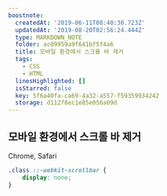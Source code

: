 ```yaml
---
boostnote:
  createdAt: '2019-06-11T08:40:30.723Z'
  updatedAt: '2019-08-20T02:56:24.444Z'
  type: MARKDOWN_NOTE
  folder: ac09959a9f641bf5f4a6
  title: 모바일 환경에서 스크롤 바 제거
  tags:
    - CSS
    - HTML
  linesHighlighted: []
  isStarred: false
  key: 5f6a40fa-ca69-4a32-a557-f59359934242
  storage: d112f8ec1e85e056a09d
---
```


모바일 환경에서 스크롤 바 제거
---
Chrome, Safari
```css
.class ::-webkit-scrollbar {
	display: none;
}
```